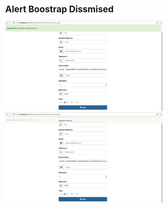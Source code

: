 # Alert Boostrap Dissmised
<img src="alertboostrap1.png" alt="HTML5 Icon" >
<img src="alertboostrap2.png" alt="HTML5 Icon" >

